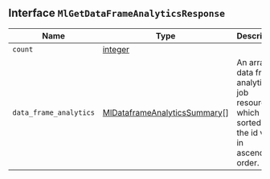 ## Interface `MlGetDataFrameAnalyticsResponse`

| Name | Type | Description |
| - | - | - |
| `count` | [integer](./integer.md) | &nbsp; |
| `data_frame_analytics` | [MlDataframeAnalyticsSummary](./MlDataframeAnalyticsSummary.md)[] | An array of data frame analytics job resources, which are sorted by the id value in ascending order. |
